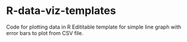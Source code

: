 # R-data-viz-templates
Code for plotting data in R
Edititable template for simple line graph with error bars to plot from CSV file.
